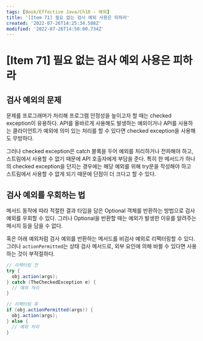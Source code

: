 ```yaml
---
tags: [Book/Effective Java/Ch10 - 예외]
title: '[Item 71] 필요 없는 검사 예외 사용은 피하라'
created: '2022-07-26T14:25:34.508Z'
modified: '2022-07-26T14:50:00.734Z'
---
```


# [Item 71] 필요 없는 검사 예외 사용은 피하라

## 검사 예외의 문제

문제를 프로그래머가 처리해 프로그램 안정성을 높이고자 할 때는 checked exception이 유용하다. API를 올바르게 사용해도 발생하는 예외이거나 API를 사용하는 클라이언트가 예외에 의미 있는 처리를 할 수 있다면 checked exception을 사용해도 무방하다.

그러나 checked exception은 catch 블록을 두어 예외를 처리하거나 전파해야 하고, 스트림에서 사용할 수 없기 때문에 API 호출자에게 부담을 준다. 특히 한 메서드가 하나의 checked exception을 던지는 경우에는 해당 예외를 위해 try문을 작성해야 하고 스트림에서 사용할 수 없게 되기 때문에 단점이 더 크다고 할 수 있다.

## 검사 예외를 우회하는 법

메서드 동작에 따라 적절한 결과 타입을 담은 Optional 객체를 반환하는 방법으로 검사 예외를 우회할 수 있다. 그러나 Optional을 반환할 때는 예외가 발생한 이유를 알려주는 메시지 등을 담을 수 없다.

혹은 아래 예외처럼 검사 예외를 반환하는 메서드를 비검사 예외로 리팩터링할 수 있다. 그러나 `actionPermitted`는 상태 검사 메서드로, 외부 요인에 의해 바뀔 수 있다면 사용하는 것이 부적절하다.

```java
// 리팩터링 전
try {
  obj.action(args);
} catch (TheCheckedException e) {
  // 예외 처리
}

// 리팩터링 후
if (obj.actionPermitted(args)) {
  obj.action(args);
} else {
  // 예외 처리
}
```
